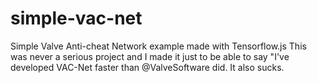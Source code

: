 # simple-vac-net
Simple Valve Anti-cheat Network example made with Tensorflow.js
This was never a serious project and I made it just to be able to say "I've developed VAC-Net faster than @ValveSoftware did.
It also sucks.
